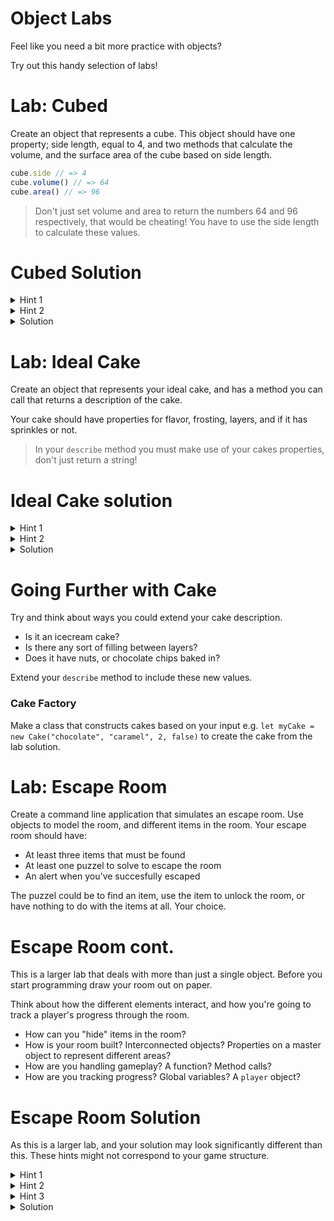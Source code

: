 # Object Labs

Feel like you need a bit more practice with objects?

Try out this handy selection of labs!

# Lab: Cubed

Create an object that represents a cube.  This object should have one property; side length, equal to 4, and two methods that calculate the volume, and the surface area of the cube based on side length.

```js
cube.side // => 4
cube.volume() // => 64
cube.area() // => 96
```

>Don't just set volume and area to return the numbers 64 and 96 respectively, that would be cheating! You have to use the side length to calculate these values.

# Cubed Solution

<details>
<summary>Hint 1</summary>
<div>
The equation to get the volume of a cube is sidelength^3 (JavaScript power of operator = `**`).

The equation for the surface area is sidelength * sidelength * 6
</div>
</details>

<details>
<summary>Hint 2</summary>
<div>
The keyword `this` points to the object you're currently inside.

```js
this.side // => 4 when you're inside the cube object
```

</div>
</details>

<details>
<summary>Solution</summary>
<div>

```js
let cube = {
  side: 4,
  volume() {
    return this.side**3
  },
  area() {
    return this.side**2 * 6
  }
}

console.log(cube.volume())
console.log(cube.area())
```

</div>
</details>

# Lab: Ideal Cake

Create an object that represents your ideal cake, and has a method you can call that returns a description of the cake.

Your cake should have properties for flavor, frosting, layers, and if it has sprinkles or not.

>In your `describe` method you must make use of your cakes properties, don't just return a string!

# Ideal Cake solution

<details>
<summary>Hint 1</summary>
<div>
Your `flavor` and `frosting` properties should be strings.

`layers` can be a number or a string

`sprinkles` should be a boolean
</div>
</details>

<details>
<summary>Hint 2</summary>
<div>
You can use the Ternary operator to return different values based on a boolean e.g.

```js
this.sprinkles ? "with yummy sprinkles!" : "with NO sprinkles"
```

</div>
</details>

<details>
<summary>Solution</summary>
<div>

```js
let myCake = {
  flavor: "chocolate",
  frosting: "caramel:",
  layers: 2,
  sprinkles: false,
  describe() {
    return "My favorite cake is " + this.flavor + " with " + this.frosting + " and " + this.layers + " layers " + this.sprinkles ? "and yummy sprinkles!" : "and NO sprinkles!"
  }
}

console.log(myCake.describe())
```

</div>
</details>

# Going Further with Cake

Try and think about ways you could extend your cake description. 

* Is it an icecream cake?
* Is there any sort of filling between layers?
* Does it have nuts, or chocolate chips baked in?

Extend your `describe` method to include these new values.

### Cake Factory

Make a class that constructs cakes based on your input e.g. `let myCake = new Cake("chocolate", "caramel", 2, false)` to create the cake from the lab solution.

# Lab: Escape Room

Create a command line application that simulates an escape room. Use objects to model the room, and different items in the room.  Your escape room should have:

* At least three items that must be found
* At least one puzzel to solve to escape the room
* An alert when you've succesfully escaped

The puzzel could be to find an item, use the item to unlock the room, or have nothing to do with the items at all. Your choice.

# Escape Room cont.

This is a larger lab that deals with more than just a single object. Before you start programming draw your room out on paper.

Think about how the different elements interact, and how you're going to track a player's progress through the room.

* How can you "hide" items in the room?
* How is your room built? Interconnected objects? Properties on a master object to represent different areas?
* How are you handling gameplay? A function? Method calls?
* How are you tracking progress? Global variables? A `player` object?

# Escape Room Solution

As this is a larger lab, and your solution may look significantly different than this. These hints might not correspond to your game structure.

<details>
<summary>Hint 1</summary>
<div>
To hide objects first create a simple inventory system for the room using an array. Then put "container" objects, which have <i>their own inventory</i> in the room's inventory.

```js
let box = {
  description: "a small box",
  inventory: [hiddenItem]
  open() {
    return this.inventory[0]
  }
}

let mainRoom = {
  inventory: [box]
}
```

You can now see the description of the container in the room, but not it's contents unless you "open" it.

</div>
</details>

<details>
<summary>Hint 2</summary>
<div>
Don't try and make a purely object-oriented model on your first pass. Use function calls, global variables, and whatever else works for you.

First make it work; then make it right!
</div>
</details>

<details>
<summary>Hint 3</summary>
<div>

Asynchronous functions are a good way to handle user input. Remember our old friend `await ask()`

```js
const readline = require('readline')
const readlineInterface = readline.createInterface({
  input: process.stdin,
  output: process.stdout
});

function ask(questionText) {
  return new Promise((resolve, reject) => {
    readlineInterface.question(questionText, resolve);
  });
};
```

</div>
</details>

<details>
<summary>Solution</summary>
<div>

```js
const readline = require('readline')
const readlineInterface = readline.createInterface({
  input: process.stdin,
  output: process.stdout
});

function ask(questionText) {
  return new Promise((resolve, reject) => {
    readlineInterface.question(questionText, resolve);
  });
};

let player = {
  inventory: [],
  trapped: true,
  facing: "north",
  escape() {
    this.trapped = false
    return "The door unlocks with an audible click."
  }
}

let cabinet = {
  name: "cabinet",
  desc: "A large cabinet locked wih a heavy padlock",
  unlock() {
    this.desc = "A large cabinet.  Scrawled on the interior of the door is a message: The door code is 12345"
    return "You unlock the padlock with the key. You may now open the cabinate."
  }
}

writingDesk = {
  name: "Writing Desk",
  desc: "A fancy writing desk. One of the drawers is slightly ajar...",
  inventory: ['key'],
  takeKey() {
    let key = this.inventory.pop()
    player.inventory.push(key)
  }
}

paper = {
  name: "paper",
  desc: "The paper says: To free your mind start where all great stories start."
}

let room = {
  inventory: [
    cabinet,
    writingDesk,
    paper
  ],
  north: "The north wall of the room is blank, broken only by a large door with a keypad on the handle.\nThe door is locked",
  south: "On the south wall of the room is large cabinet.",
  east: "Set against the east wall is a fancy writing desk.",
  west: "Tacked to the west wall is a single sheet of paper",
}

async function play() {
  let userIn = await ask('>_ ')

  if(userIn.includes('exit') && !player.trapped) {
    console.log('You have escaped!')
    process.exit()
  }
  else if(userIn.includes('examine') && userIn.includes('desk')) {
    console.log(writingDesk.desc)
    play()
  }
  else if (userIn.includes('examine')&& userIn.includes('north')) {
    player.facing = 'north'
    console.log(room[player.facing])
    play()
  }
  else if (userIn.includes('examine')&& userIn.includes('south')) {
    player.facing = 'south'
    console.log(room[player.facing])
    play()
  }
  else if (userIn.includes('examine') && userIn.includes('east')) {
    player.facing = 'east'
    console.log(room[player.facing])
    play()
  }
  else if (userIn.includes('examine') && userIn.includes('west')) {
    player.facing = 'west'
    console.log(room[player.facing])
    play()
  }
  else if (userIn.includes('examine')&& userIn.includes('desk')) {
    player.facing = 'east'
    console.log(writingDesk.desc)
    play()
  }
  else if (userIn.includes('examine')&& userIn.includes('cabinet')) {
    player.facing = 'south'
    console.log(cabinet.desc)
    play()
  }
  else if (userIn.includes('examine')&& userIn.includes('paper')) {
    player.facing = 'west'
    console.log(paper.desc)
    play()
  }
  else if (userIn.includes('unlock')) {
    if(player.facing === 'south' && player.inventory.includes('key')) {
      console.log(cabinet.unlock())
      console.log(cabinet.desc)
    } else if (player.facing === 'north' && userIn.includes('12345')) {
      console.log(player.escape())
    } else {
      console.log("Nothing happens. Perhaps you're facing the wrong way?")
    }
    play()
  }
  else if(userIn.includes('examine')) {
    console.log(room[player.facing])
    play()
  }
  else if(userIn.includes('open') && userIn.includes('desk')) {
    console.log("You open the drawer.  Inside is a key.\n You take the key...")
    writingDesk.takeKey()
    play()
  } else {
    console.log('Invalid input')
    play()
  }
  
}

play()
```

</div>
</details>